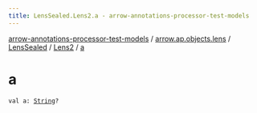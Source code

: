```yaml
---
title: LensSealed.Lens2.a - arrow-annotations-processor-test-models
---
```


[arrow-annotations-processor-test-models](../../../index.html) / [arrow.ap.objects.lens](../../index.html) / [LensSealed](../index.html) / [Lens2](index.html) / [a](./a.html)

# a

`val a: `[`String`](https://kotlinlang.org/api/latest/jvm/stdlib/kotlin/-string/index.html)`?`